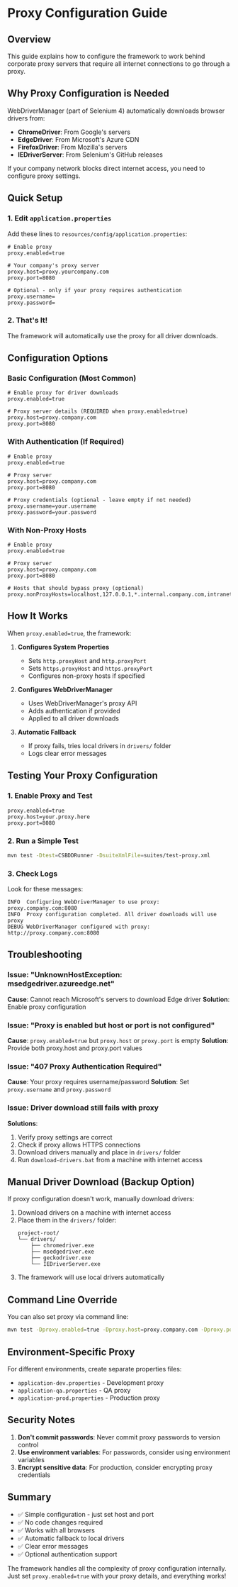 # Proxy Configuration Guide

## Overview
This guide explains how to configure the framework to work behind corporate proxy servers that require all internet connections to go through a proxy.

## Why Proxy Configuration is Needed

WebDriverManager (part of Selenium 4) automatically downloads browser drivers from:
- **ChromeDriver**: From Google's servers
- **EdgeDriver**: From Microsoft's Azure CDN
- **FirefoxDriver**: From Mozilla's servers
- **IEDriverServer**: From Selenium's GitHub releases

If your company network blocks direct internet access, you need to configure proxy settings.

## Quick Setup

### 1. Edit `application.properties`

Add these lines to `resources/config/application.properties`:

```properties
# Enable proxy
proxy.enabled=true

# Your company's proxy server
proxy.host=proxy.yourcompany.com
proxy.port=8080

# Optional - only if your proxy requires authentication
proxy.username=
proxy.password=
```

### 2. That's It!
The framework will automatically use the proxy for all driver downloads.

## Configuration Options

### Basic Configuration (Most Common)
```properties
# Enable proxy for driver downloads
proxy.enabled=true

# Proxy server details (REQUIRED when proxy.enabled=true)
proxy.host=proxy.company.com
proxy.port=8080
```

### With Authentication (If Required)
```properties
# Enable proxy
proxy.enabled=true

# Proxy server
proxy.host=proxy.company.com
proxy.port=8080

# Proxy credentials (optional - leave empty if not needed)
proxy.username=your.username
proxy.password=your.password
```

### With Non-Proxy Hosts
```properties
# Enable proxy
proxy.enabled=true

# Proxy server
proxy.host=proxy.company.com
proxy.port=8080

# Hosts that should bypass proxy (optional)
proxy.nonProxyHosts=localhost,127.0.0.1,*.internal.company.com,intranet
```

## How It Works

When `proxy.enabled=true`, the framework:

1. **Configures System Properties**
   - Sets `http.proxyHost` and `http.proxyPort`
   - Sets `https.proxyHost` and `https.proxyPort`
   - Configures non-proxy hosts if specified

2. **Configures WebDriverManager**
   - Uses WebDriverManager's proxy API
   - Adds authentication if provided
   - Applied to all driver downloads

3. **Automatic Fallback**
   - If proxy fails, tries local drivers in `drivers/` folder
   - Logs clear error messages

## Testing Your Proxy Configuration

### 1. Enable Proxy and Test
```properties
proxy.enabled=true
proxy.host=your.proxy.here
proxy.port=8080
```

### 2. Run a Simple Test
```bash
mvn test -Dtest=CSBDDRunner -DsuiteXmlFile=suites/test-proxy.xml
```

### 3. Check Logs
Look for these messages:
```
INFO  Configuring WebDriverManager to use proxy: proxy.company.com:8080
INFO  Proxy configuration completed. All driver downloads will use proxy
DEBUG WebDriverManager configured with proxy: http://proxy.company.com:8080
```

## Troubleshooting

### Issue: "UnknownHostException: msedgedriver.azureedge.net"
**Cause**: Cannot reach Microsoft's servers to download Edge driver
**Solution**: Enable proxy configuration

### Issue: "Proxy is enabled but host or port is not configured"
**Cause**: `proxy.enabled=true` but `proxy.host` or `proxy.port` is empty
**Solution**: Provide both proxy.host and proxy.port values

### Issue: "407 Proxy Authentication Required"
**Cause**: Your proxy requires username/password
**Solution**: Set `proxy.username` and `proxy.password`

### Issue: Driver download still fails with proxy
**Solutions**:
1. Verify proxy settings are correct
2. Check if proxy allows HTTPS connections
3. Download drivers manually and place in `drivers/` folder
4. Run `download-drivers.bat` from a machine with internet access

## Manual Driver Download (Backup Option)

If proxy configuration doesn't work, manually download drivers:

1. Download drivers on a machine with internet access
2. Place them in the `drivers/` folder:
   ```
   project-root/
   └── drivers/
       ├── chromedriver.exe
       ├── msedgedriver.exe
       ├── geckodriver.exe
       └── IEDriverServer.exe
   ```
3. The framework will use local drivers automatically

## Command Line Override

You can also set proxy via command line:
```bash
mvn test -Dproxy.enabled=true -Dproxy.host=proxy.company.com -Dproxy.port=8080
```

## Environment-Specific Proxy

For different environments, create separate properties files:
- `application-dev.properties` - Development proxy
- `application-qa.properties` - QA proxy  
- `application-prod.properties` - Production proxy

## Security Notes

1. **Don't commit passwords**: Never commit proxy passwords to version control
2. **Use environment variables**: For passwords, consider using environment variables
3. **Encrypt sensitive data**: For production, consider encrypting proxy credentials

## Summary

- ✅ Simple configuration - just set host and port
- ✅ No code changes required
- ✅ Works with all browsers
- ✅ Automatic fallback to local drivers
- ✅ Clear error messages
- ✅ Optional authentication support

The framework handles all the complexity of proxy configuration internally. Just set `proxy.enabled=true` with your proxy details, and everything works!